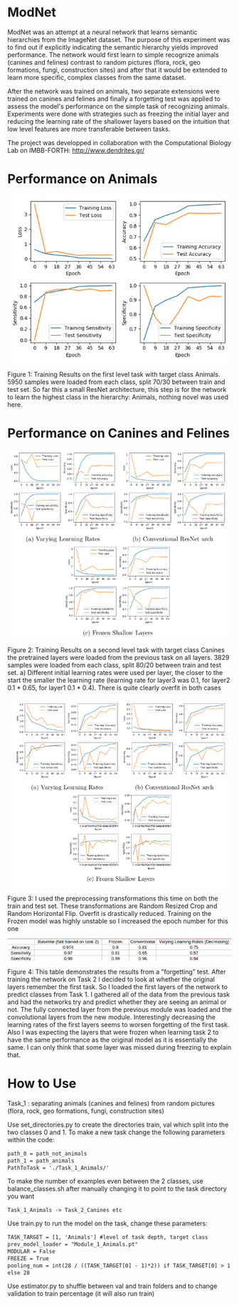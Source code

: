 # ModNet

ModNet was an attempt at a neural network that learns semantic hierarchies from the ImageNet dataset. The purpose of this experiment was to find out if explicitly indicating the semantic hierarchy yields improved performance. The network would first learn to simple recognize animals (canines and felines) contrast to random pictures (flora, rock, geo formations, fungi, construction sites) and after that it would be extended to learn more specific, complex classes from the same dataset.

After the network was trained on animals, two separate extensions were trained on canines and felines and finally a forgetting test was applied to assess the model's performance on the simple task of recognizing animals. Experiments were done with strategies such as freezing the initial layer and reducing the learning rate of the shallower layers based on the intuition that low level features are more transferable between tasks.

The project was developped in collaboration with the Computational Biology Lab on IMBB-FORTH: http://www.dendrites.gr/ 

# Performance on Animals
![alt text](https://github.com/Linardos/ModNet/blob/master/Results/plot1.png)

Figure 1: Training Results on the first level task with target class Animals. 5950 samples
were loaded from each class, split 70/30 between train and test set. So far this a small
ResNet architecture, this step is for the network to learn the highest class in the hierarchy:
Animals, nothing novel was used here.

# Performance on Canines and Felines
![alt text](https://github.com/Linardos/ModNet/blob/master/Results/plot2.png)

Figure 2: Training Results on a second level task with target class Canines the pretrained
layers were loaded from the previous task on all layers. 3829 samples were loaded from
each class, split 80/20 between train and test set. a) Different initial learning rates were
used per layer, the closer to the start the smaller the learning rate (learning rate for layer3
was 0.1, for layer2 0.1 * 0.65, for layer1 0.1 * 0.4). There is quite clearly overfit in both cases

![alt text](https://github.com/Linardos/ModNet/blob/master/Results/plot3.png)

Figure 3: I used the preprocessing transformations this time on both the train and test set.
These transformations are Random Resized Crop and Random Horizontal Flip. Overfit is
drastically reduced. Training on the Frozen model was highly unstable so I increased the
epoch number for this one

![alt text](https://github.com/Linardos/ModNet/blob/master/Results/plot4.png)

Figure 4: This table demonstrates the results from a ”forgetting” test. After training the
network on Task 2 I decided to look at whether the original layers remember the first task.
So I loaded the first layers of the network to predict classes from Task 1. I gathered all of
the data from the previous task and had the networks try and predict whether they are
seeing an animal or not. The fully connected layer from the previous module was loaded
and the convolutional layers from the new module. Interestingly decreasing the learning
rates of the first layers seems to worsen forgetting of the first task. Also I was expecting
the layers that were frozen when learning task 2 to have the same performance as the
original model as it is essentially the same. I can only think that some layer was missed
during freezing to explain that.

# How to Use

Task_1 : separating animals (canines and felines) from random pictures (flora, rock, geo formations, fungi, construction sites) 

Use set_directories.py to create the directories train, val which split into the two classes 0 and 1. To make a new task change the following parameters within the code:

    path_0 = path_not_animals
    path_1 = path_animals
    PathToTask = './Task_1_Animals/'

To make the number of examples even between the 2 classes, use balance_classes.sh after manually changing it to point to the task directory you want

    Task_1_Animals -> Task_2_Canines etc


Use train.py to run the model on the task, change these parameters:

    TASK_TARGET = [1, 'Animals'] #level of task depth, target class
    prev_model_loader = "Module_1_Animals.pt"
    MODULAR = False
    FREEZE = True
    pooling_num = int(28 / ((TASK_TARGET[0] - 1)*2)) if TASK_TARGET[0] > 1 else 28


Use estimator.py to shuffle between val and train folders and to change validation to train percentage (it will also run train)


